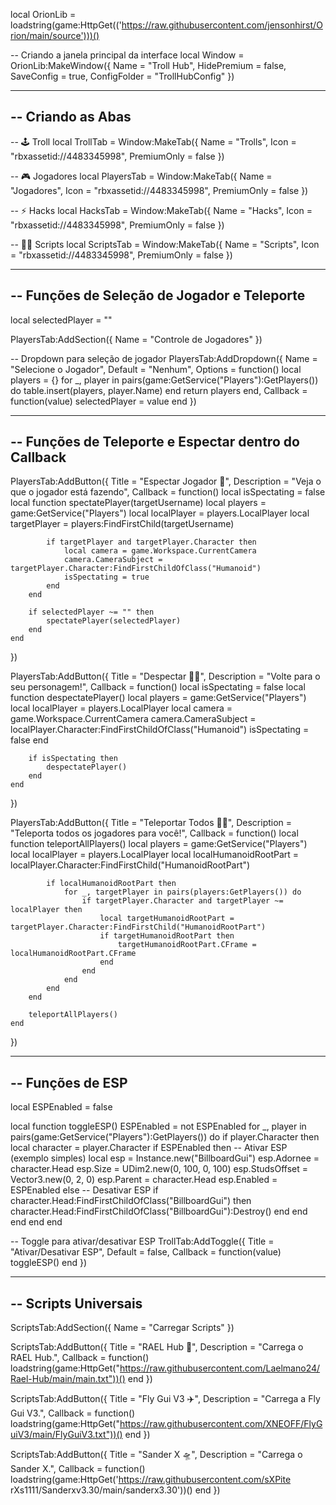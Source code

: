 local OrionLib = loadstring(game:HttpGet(('https://raw.githubusercontent.com/jensonhirst/Orion/main/source')))()

-- Criando a janela principal da interface
local Window = OrionLib:MakeWindow({
    Name = "Troll Hub",
    HidePremium = false,
    SaveConfig = true,
    ConfigFolder = "TrollHubConfig"
})

-----------------------------------------------------------
-- Criando as Abas
-----------------------------------------------------------

-- 🕹️ Troll
local TrollTab = Window:MakeTab({
    Name = "Trolls",
    Icon = "rbxassetid://4483345998",
    PremiumOnly = false
})

-- 🎮 Jogadores
local PlayersTab = Window:MakeTab({
    Name = "Jogadores",
    Icon = "rbxassetid://4483345998",
    PremiumOnly = false
})

-- ⚡ Hacks
local HacksTab = Window:MakeTab({
    Name = "Hacks",
    Icon = "rbxassetid://4483345998",
    PremiumOnly = false
})

-- 🧑‍💻 Scripts
local ScriptsTab = Window:MakeTab({
    Name = "Scripts",
    Icon = "rbxassetid://4483345998",
    PremiumOnly = false
})

-----------------------------------------------------------
-- Funções de Seleção de Jogador e Teleporte
-----------------------------------------------------------

local selectedPlayer = ""

PlayersTab:AddSection({
    Name = "Controle de Jogadores"
})

-- Dropdown para seleção de jogador
PlayersTab:AddDropdown({
    Name = "Selecione o Jogador",
    Default = "Nenhum",
    Options = function()
        local players = {}
        for _, player in pairs(game:GetService("Players"):GetPlayers()) do
            table.insert(players, player.Name)
        end
        return players
    end,
    Callback = function(value)
        selectedPlayer = value
    end
})

-----------------------------------------------------------
-- Funções de Teleporte e Espectar dentro do Callback
-----------------------------------------------------------

PlayersTab:AddButton({
    Title = "Espectar Jogador 👀",
    Description = "Veja o que o jogador está fazendo",
    Callback = function()
        local isSpectating = false
        local function spectatePlayer(targetUsername)
            local players = game:GetService("Players")
            local localPlayer = players.LocalPlayer
            local targetPlayer = players:FindFirstChild(targetUsername)

            if targetPlayer and targetPlayer.Character then
                local camera = game.Workspace.CurrentCamera
                camera.CameraSubject = targetPlayer.Character:FindFirstChildOfClass("Humanoid")
                isSpectating = true
            end
        end

        if selectedPlayer ~= "" then
            spectatePlayer(selectedPlayer)
        end
    end
})

PlayersTab:AddButton({
    Title = "Despectar 🚶‍♂️",
    Description = "Volte para o seu personagem!",
    Callback = function()
        local isSpectating = false
        local function despectatePlayer()
            local players = game:GetService("Players")
            local localPlayer = players.LocalPlayer
            local camera = game.Workspace.CurrentCamera
            camera.CameraSubject = localPlayer.Character:FindFirstChildOfClass("Humanoid")
            isSpectating = false
        end
        
        if isSpectating then
            despectatePlayer()
        end
    end
})

PlayersTab:AddButton({
    Title = "Teleportar Todos 🏃‍♂️",
    Description = "Teleporta todos os jogadores para você!",
    Callback = function()
        local function teleportAllPlayers()
            local players = game:GetService("Players")
            local localPlayer = players.LocalPlayer
            local localHumanoidRootPart = localPlayer.Character:FindFirstChild("HumanoidRootPart")

            if localHumanoidRootPart then
                for _, targetPlayer in pairs(players:GetPlayers()) do
                    if targetPlayer.Character and targetPlayer ~= localPlayer then
                        local targetHumanoidRootPart = targetPlayer.Character:FindFirstChild("HumanoidRootPart")
                        if targetHumanoidRootPart then
                            targetHumanoidRootPart.CFrame = localHumanoidRootPart.CFrame
                        end
                    end
                end
            end
        end

        teleportAllPlayers()
    end
})

-----------------------------------------------------------
-- Funções de ESP
-----------------------------------------------------------

local ESPEnabled = false

local function toggleESP()
    ESPEnabled = not ESPEnabled
    for _, player in pairs(game:GetService("Players"):GetPlayers()) do
        if player.Character then
            local character = player.Character
            if ESPEnabled then
                -- Ativar ESP (exemplo simples)
                local esp = Instance.new("BillboardGui")
                esp.Adornee = character.Head
                esp.Size = UDim2.new(0, 100, 0, 100)
                esp.StudsOffset = Vector3.new(0, 2, 0)
                esp.Parent = character.Head
                esp.Enabled = ESPEnabled
            else
                -- Desativar ESP
                if character.Head:FindFirstChildOfClass("BillboardGui") then
                    character.Head:FindFirstChildOfClass("BillboardGui"):Destroy()
                end
            end
        end
    end
end

-- Toggle para ativar/desativar ESP
TrollTab:AddToggle({
    Title = "Ativar/Desativar ESP",
    Default = false,
    Callback = function(value)
        toggleESP()
    end
})

-----------------------------------------------------------
-- Scripts Universais
-----------------------------------------------------------

ScriptsTab:AddSection({
    Name = "Carregar Scripts"
})

ScriptsTab:AddButton({
    Title = "RAEL Hub 🔧",
    Description = "Carrega o RAEL Hub.",
    Callback = function()
        loadstring(game:HttpGet("https://raw.githubusercontent.com/Laelmano24/Rael-Hub/main/main.txt"))()
    end
})

ScriptsTab:AddButton({
    Title = "Fly Gui V3 ✈️",
    Description = "Carrega a Fly Gui V3.",
    Callback = function()
        loadstring(game:HttpGet("https://raw.githubusercontent.com/XNEOFF/FlyGuiV3/main/FlyGuiV3.txt"))()
    end
})

ScriptsTab:AddButton({
    Title = "Sander X 🛸",
    Description = "Carrega o Sander X.",
    Callback = function()
        loadstring(game:HttpGet('https://raw.githubusercontent.com/sXPite
rXs1111/Sanderxv3.30/main/sanderx3.30'))()
    end
})
